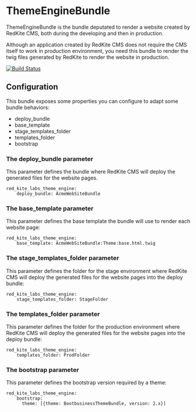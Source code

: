 # ThemeEngineBundle

ThemeEngineBundle is the bundle deputated to render a website created by RedKite CMS,
both during the developing and then in production.

Although an application created by RedKite CMS does not require the CMS itself to
work in production environment, you need this bundle to render the twig files generated 
by RedKite to render the website in production.

[![Build Status](https://secure.travis-ci.org/alphalemon/ThemeEngineBundle.png)](http://travis-ci.org/alphalemon/ThemeEngineBundle)

## Configuration
This bundle exposes some properties you can configure to adapt some bundle behaviors:

- deploy_bundle
- base_template
- stage_templates_folder
- templates_folder
- bootstrap

### The deploy_bundle parameter
This parameter defines the bundle where RedKite CMS will deploy the generated files 
for the website pages.

    red_kite_labs_theme_engine:
        deploy_bundle: AcmeWebSiteBundle

### The base_template parameter
This parameter defines the base template the bundle will use to render each website
page:

    red_kite_labs_theme_engine:
        base_template: AcmeWebSiteBundle:Theme:base.html.twig

### The stage_templates_folder parameter
This parameter defines the folder for the stage environment where RedKite CMS will 
deploy the generated files for the website pages into the deploy bundle:

    red_kite_labs_theme_engine:
        stage_templates_folder: StageFolder

### The templates_folder parameter
This parameter defines the folder for the production environment where RedKite CMS will 
deploy the generated files for the website pages into the deploy bundle:

    red_kite_labs_theme_engine:
        templates_folder: ProdFolder

### The bootstrap parameter
This parameter defines the bootstrap version required by a theme:

    red_kite_labs_theme_engine:
        bootstrap:
          theme: [{theme: BootbusinessThemeBundle, version: 2.x}]